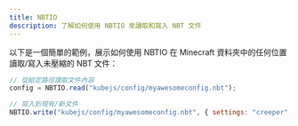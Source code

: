 ```yaml
---
title: NBTIO
description: 了解如何使用 NBTIO 來讀取和寫入 NBT 文件
---
```


以下是一個簡單的範例，展示如何使用 NBTIO 在 Minecraft 資料夾中的任何位置讀取/寫入未壓縮的 NBT 文件：

```js
// 從給定路徑讀取文件內容
config = NBTIO.read("kubejs/config/myawesomeconfig.nbt");

// 寫入到現有/新文件
NBTIO.write("kubejs/config/myawesomeconfig.nbt", { settings: "creeper", weirdblock: "minecraft:end_gateway" });
```